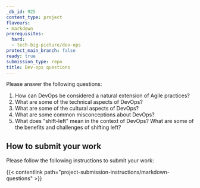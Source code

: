 ```yaml
---
_db_id: 925
content_type: project
flavours:
- markdown
prerequisites:
  hard:
  - tech-big-picture/dev-ops
protect_main_branch: false
ready: true
submission_type: repo
title: Dev-ops questions
---
```


Please answer the following questions:

1. How can DevOps be considered a natural extension of Agile practices?
2. What are some of the technical aspects of DevOps?
3. What are some of the cultural aspects of DevOps?
4. What are some common misconceptions about DevOps?
5. What does "shift-left" mean in the context of DevOps? What are some of the benefits and challenges of shifting left?

## How to submit your work

Please follow the following instructions to submit your work:

{{< contentlink path="project-submission-instructions/markdown-questions" >}}